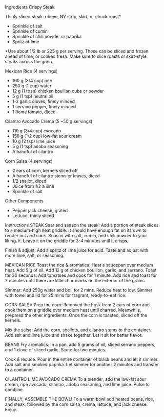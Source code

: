 

Ingredients
Crispy Steak

Thinly sliced steak: ribeye, NY strip, skirt, or chuck roast*
- Sprinkle of salt
- Sprinkle of cumin
- Sprinkle of chili powder or paprika
- Spritz of lime

*Use about 1/2 lb or 225 g per serving. These can be sliced and frozen ahead of time, or cooked fresh. Make sure to slice roasts or skirt-style steaks across the grain.

Mexican Rice (4 servings)

- 160 g (3/4 cup) rice
- 250 g (1 cup) water
- 12 g (1 tbsp) chicken bouillon cube or powder
- 5 g (1 tsp) neutral oil
- 1-2 garlic cloves, finely minced
- 1 serrano pepper, finely minced
- 1 Roma tomato, diced

Cilantro Avocado Crema (5 ~50 g servings)

- 110 g (3/4 cup) cvocado
- 150 g (1/2 cup) low-fat sour cream
- 10 g (2 tsp) lime juice
- 5 g (1 tsp) adobo seasoning
- A handful of cilantro

Corn Salsa (4 servings)

- 2 ears of corn, kernels sliced off
- A handful of cilantro stems or leaves, diced
- 1/2 shallot, diced
- Juice from 1/2 a lime
- Sprinkle of salt

Other Components

- Pepper jack cheese, grated
- Lettuce, thinly sliced

Instructions
STEAK
Sear and season the steak: Add a portion of steak slices to a medium-high heat griddle. It should have enough fat on its own to render out and cook. Season with salt, cumin, and chili powder to your liking. it. Leave it on the griddle for 3-4 minutes until it crisps.

Finish & adjust: Add a spritz of lime juice for acid. Taste and adjust with more lime, salt, or seasoning.

MEXICAN RICE
Toast the rice & aromatics: Heat a saucepan over medium heat. Add 5 g of oil. Add 12 g of chicken bouillon, garlic, and serrano. Toast for 30 seconds. Add tomatoes and cook for 1 minute. Add rice and toast for 2 minutes until there are little char marks on the exterior of the grains.

Simmer: Add 250g water and boil for 2 mins. Reduce heat to low. Simmer with towel and lid for 25 mins for fragrant, ready-to-eat rice.

CORN SALSA
Prep the corn: Removed the husk from 2 ears of corn and cook them on a griddle over medium heat until charred. Meanwhile, prepared the other ingredients. Once the corn is toasted, sliced off the kernels.

Mix the salsa: Add the corn, shallots, and cilantro stems to the container. Add salt and lime juice and shake together. Let it sit for better flavor.

BEANS
Fry aromatics: In a pan, add 5 grams of oil, sliced serrano peppers, and 1 clove of sliced garlic. Saute for two minutes.

Cook & reduce: Pour in the entire container of black beans and let it simmer. Add salt and smoked paprika. Let simmer for another 2 minutes and transfer to a container.

CILANTRO LIME AVOCADO CREMA
To a blender, add the low-fat sour cream, ripe avocado, cilantro, adobo seasoning, and lime juice. Pulse to combine.

FINALLY, ASSEMBLE THE BOWL!
To a warm bowl add heated beans, rice, and steak, followed by the corn salsa, crema, lettuce, and jack cheese. Enjoy.
